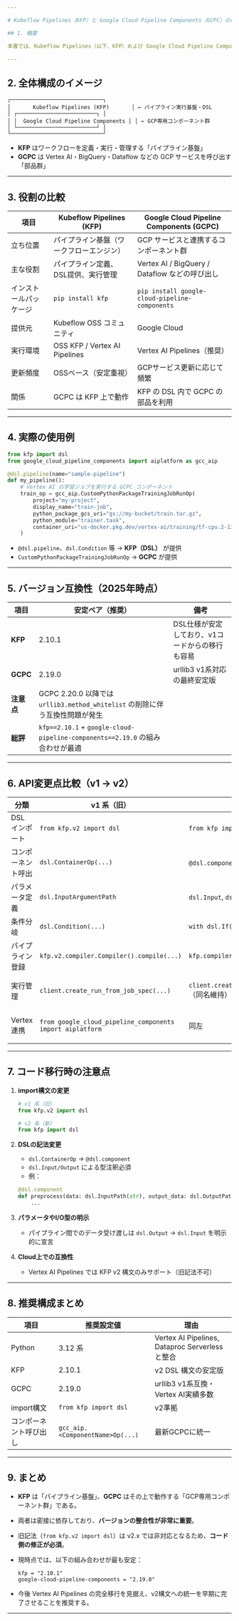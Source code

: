 ```yaml
---

# Kubeflow Pipelines（KFP）と Google Cloud Pipeline Components（GCPC）の関係およびバージョン互換・API変更点報告書

## 1. 概要

本書では、Kubeflow Pipelines（以下、KFP）および Google Cloud Pipeline Components（以下、GCPC）の関係、役割分担、バージョン互換性、および v1 → v2 移行時の主要API変更点について整理する。

---
```


## 2. 全体構成のイメージ

```
┌─────────────────────────────┐
│       Kubeflow Pipelines (KFP)       │ ← パイプライン実行基盤・DSL
│ ┌─────────────────────────┐ │
│ │  Google Cloud Pipeline Components │ │ ← GCP専用コンポーネント群
│ └─────────────────────────┘ │
└─────────────────────────────┘
```

* **KFP** はワークフローを定義・実行・管理する「パイプライン基盤」
* **GCPC** は Vertex AI・BigQuery・Dataflow などの GCP サービスを呼び出す「部品群」

---

## 3. 役割の比較

| 項目          | Kubeflow Pipelines (KFP)      | Google Cloud Pipeline Components (GCPC)        |
| ----------- | ----------------------------- | ---------------------------------------------- |
| 立ち位置        | パイプライン基盤（ワークフローエンジン）          | GCP サービスと連携するコンポーネント群                          |
| 主な役割        | パイプライン定義、DSL提供、実行管理           | Vertex AI / BigQuery / Dataflow などの呼び出し        |
| インストールパッケージ | `pip install kfp`             | `pip install google-cloud-pipeline-components` |
| 提供元         | Kubeflow OSS コミュニティ           | Google Cloud                                   |
| 実行環境        | OSS KFP / Vertex AI Pipelines | Vertex AI Pipelines（推奨）                        |
| 更新頻度        | OSSベース（安定重視）                  | GCPサービス更新に応じて頻繁                                |
| 関係          | GCPC は KFP 上で動作               | KFP の DSL 内で GCPC の部品を利用                       |

---

## 4. 実際の使用例

```python
from kfp import dsl
from google_cloud_pipeline_components import aiplatform as gcc_aip

@dsl.pipeline(name="sample-pipeline")
def my_pipeline():
    # Vertex AI の学習ジョブを実行する GCPC コンポーネント
    train_op = gcc_aip.CustomPythonPackageTrainingJobRunOp(
        project="my-project",
        display_name="train-job",
        python_package_gcs_uri="gs://my-bucket/train.tar.gz",
        python_module="trainer.task",
        container_uri="us-docker.pkg.dev/vertex-ai/training/tf-cpu.2-13:latest"
    )
```

* `@dsl.pipeline`、`dsl.Condition` 等 → **KFP（DSL）** が提供
* `CustomPythonPackageTrainingJobRunOp` → **GCPC** が提供

---

## 5. バージョン互換性（2025年時点）

| 項目       | 安定ペア（推奨）                                                             | 備考                         |
| -------- | -------------------------------------------------------------------- | -------------------------- |
| **KFP**  | 2.10.1                                                               | DSL仕様が安定しており、v1コードからの移行も容易 |
| **GCPC** | 2.19.0                                                               | urllib3 v1系対応の最終安定版        |
| **注意点**  | GCPC 2.20.0 以降では `urllib3.method_whitelist` の削除に伴う互換性問題が発生           |                            |
| **総評**   | `kfp==2.10.1` + `google-cloud-pipeline-components==2.19.0` の組み合わせが最適 |                            |

---

## 6. API変更点比較（v1 → v2）

| 分類        | v1 系（旧）                                                   | v2 系（新）                                      | 主な変更点                     |
| --------- | --------------------------------------------------------- | -------------------------------------------- | ------------------------- |
| DSL インポート | `from kfp.v2 import dsl`                                  | `from kfp import dsl`                        | 名前空間が統一化。`.v2` が廃止        |
| コンポーネント呼出 | `dsl.ContainerOp(...)`                                    | `@dsl.component` デコレータを使用                    | `ContainerOp` は非推奨化       |
| パラメータ定義   | `dsl.InputArgumentPath`                                   | `dsl.Input`, `dsl.Output`                    | 型ヒントによる I/O 定義に移行         |
| 条件分岐      | `dsl.Condition(...)`                                      | `with dsl.If(condition=...):`                | Python の構文に近い書き方へ統一       |
| パイプライン登録  | `kfp.v2.compiler.Compiler().compile(...)`                 | `kfp.compiler.Compiler().compile(...)`       | 名前空間変更                    |
| 実行管理      | `client.create_run_from_job_spec(...)`                    | `client.create_run_from_job_spec(...)`（同名維持） | 引数の一部変更（runtime_config 等） |
| Vertex 連携 | `from google_cloud_pipeline_components import aiplatform` | 同左                                           | モジュール構造は維持、依存ライブラリ更新      |

---

## 7. コード移行時の注意点

1. **import構文の変更**

   ```python
   # v1 系（旧）
   from kfp.v2 import dsl

   # v2 系（新）
   from kfp import dsl
   ```

2. **DSLの記法変更**

   * `dsl.ContainerOp` → `@dsl.component`
   * `dsl.Input/Output` による型注釈必須
   * 例：

   ```python
   @dsl.component
   def preprocess(data: dsl.InputPath(str), output_data: dsl.OutputPath(str)):
       ...
   ```

3. **パラメータやI/O型の明示**

   * パイプライン間でのデータ受け渡しは `dsl.Output` → `dsl.Input` を明示的に宣言

4. **Cloud上での互換性**

   * Vertex AI Pipelines では KFP v2 構文のみサポート（旧記法不可）

---

## 8. 推奨構成まとめ

| 項目          | 推奨設定値                            | 理由                                           |
| ----------- | -------------------------------- | -------------------------------------------- |
| Python      | 3.12 系                           | Vertex AI Pipelines, Dataproc Serverless と整合 |
| KFP         | 2.10.1                           | v2 DSL 構文の安定版                                |
| GCPC        | 2.19.0                           | urllib3 v1系互換・Vertex AI実績多数                  |
| import構文    | `from kfp import dsl`            | v2準拠                                         |
| コンポーネント呼び出し | `gcc_aip.<ComponentName>Op(...)` | 最新GCPCに統一                                    |

---

## 9. まとめ

* **KFP** は「パイプライン基盤」、**GCPC** はその上で動作する「GCP専用コンポーネント群」である。
* 両者は密接に依存しており、**バージョンの整合性が非常に重要**。
* 旧記法（`from kfp.v2 import dsl`）は v2.x では非対応となるため、**コード側の修正が必須**。
* 現時点では、以下の組み合わせが最も安定：

  ```
  kfp = "2.10.1"
  google-cloud-pipeline-components = "2.19.0"
  ```
* 今後 Vertex AI Pipelines の完全移行を見据え、v2構文への統一を早期に完了させることを推奨する。

---

